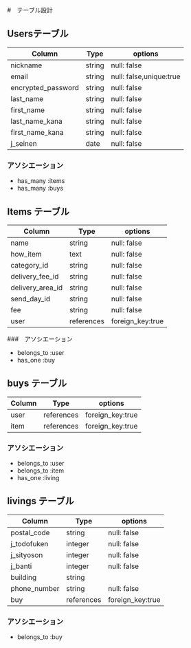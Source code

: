 #　テーブル設計

## Usersテーブル

|Column|Type|options|
|---|---|---|
|nickname|string|null: false|
|email|string|null: false,unique:true|
|encrypted_password|string|null: false|
|last_name|string|null: false|
|first_name|string|null: false|
|last_name_kana|string|null: false|
|first_name_kana|string|null: false|
|j_seinen|date|null: false|

### アソシエーション

- has_many :items
- has_many :buys


## Items テーブル

|Column|Type|options|
|---|---|---|
|name|string|null: false|
|how_item|text|null: false|
|category_id|string|null: false|
|delivery_fee_id|string|null: false|
|delivery_area_id|string|null: false|
|send_day_id|string|null: false|
|fee|string|null: false|
|user|references|foreign_key:true|

###　アソシエーション

- belongs_to :user
- has_one :buy


## buys テーブル

|Column|Type|options|
|---|---|---|
|user|references|foreign_key:true|
|item|references|foreign_key:true|

### アソシエーション

- belongs_to :user
- belongs_to :item
- has_one :living


## livings テーブル

|Column|Type|options|
|---|---|---|
|postal_code|string|null: false|
|j_todofuken|integer|null: false|
|j_sityoson|integer|null: false|
|j_banti|integer|null: false|
|building|string|
|phone_number|string|null: false|
|buy|references|foreign_key:true|

### アソシエーション

- belongs_to :buy